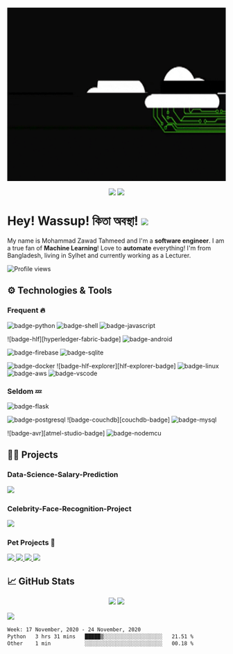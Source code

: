 <!-- I followed 
https://towardsdatascience.com/build-a-stunning-readme-for-your-github-profile-9b80434fe5d7 
and https://github.com/shuhanmirza
and https://github.com/appledora 

detailed link is below
-->


<p align="center">
  <img height="400" width="800" src="giphy.gif"/>
 </p>

 <p align="center">
  <!--<a href="https://dev.to/mztahmeed"><img height="30" src="https://github.com/shuhanmirza/shuhanmirza/raw/master/assets/dev.png"></a>-->
  <a href="https://www.linkedin.com/in/zawadtahmeed/"><img height="30" src="https://i.imgur.com/nbDVVx2.png"></a>
<a href="https://www.buymeacoffee.com/mztahmeed"><img height="30" src="https://i.imgur.com/xfv1dZ5.png"></a>
</p>

# Hey! Wassup! কিতা অবস্থা! <img src="https://i.imgur.com/GNz3qCl.gif" width="30px">

My name is Mohammad Zawad Tahmeed and I'm a **software engineer**. I am a true fan of **Machine Learning**! Love to **automate** everything! I'm from Bangladesh, living in Sylhet and currently working as a Lecturer.

![Profile views](https://gpvc.arturio.dev/mz-tahmeed)

## ⚙️ Technologies & Tools
<!-- yellow f6c819 , navy-blue 21223e white fffff -->

<!-- couchdb, django ,flask // freq use -> old use-->
### Frequent 🔥
![badge-python](https://img.shields.io/badge/code-python-f6c819?style=for-the-badge&logo=python&logoColor=white&labelColor=21223e)
![badge-shell](https://img.shields.io/badge/shell-bash-f6c819?style=for-the-badge&logo=gnu-bash&logoColor=white&labelColor=21223e)
![badge-javascript](https://img.shields.io/badge/code-javascript-f6c819?style=for-the-badge&logo=javascript&logoColor=white&labelColor=21223e)

![badge-hlf][hyperledger-fabric-badge]
![badge-android](https://img.shields.io/badge/framework-android-f6c819?style=for-the-badge&logo=android&logoColor=white&labelColor=21223e)


![badge-firebase](https://img.shields.io/badge/database-firebase-f6c819?style=for-the-badge&logo=firebase&logoColor=white&labelColor=21223e)
![badge-sqlite](https://img.shields.io/badge/database-sqlite-f6c819?style=for-the-badge&logo=sqlite&logoColor=white&labelColor=21223e)

![badge-docker](https://img.shields.io/badge/tools-docker-f6c819?style=for-the-badge&logo=docker&logoColor=white&labelColor=21223e)
![badge-hlf-explorer][hlf-explorer-badge]
![badge-linux](https://img.shields.io/badge/os-linux-f6c819?style=for-the-badge&logo=linux&logoColor=white&labelColor=21223e)
![badge-aws](https://img.shields.io/badge/cloud-aws-f6c819?style=for-the-badge&logo=amazon&logoColor=white&labelColor=21223e)
![badge-vscode](https://img.shields.io/badge/editor-vscode-f6c819?style=for-the-badge&logo=visual-studio-code&logoColor=white&labelColor=21223e)


### Seldom 💤

![badge-flask](https://img.shields.io/badge/framework-flask-f6c819?style=for-the-badge&logo=flask&logoColor=white&labelColor=21223e)


![badge-postgresql](https://img.shields.io/badge/database-postgresql-f6c819?style=for-the-badge&logo=postgresql&logoColor=white&labelColor=21223e)
![badge-couchdb][couchdb-badge]
![badge-mysql](https://img.shields.io/badge/database-mysql-f6c819?style=for-the-badge&logo=mysql&logoColor=white&labelColor=21223e)
  

![badge-avr][atmel-studio-badge]
![badge-nodemcu](https://img.shields.io/badge/IOT-node_mcu-f6c819?style=for-the-badge&logo=arduino&logoColor=white&labelColor=21223e)


## 👨‍💻 Projects
### Data-Science-Salary-Prediction 

<a align="center" href="https://github.com/mz-tahmeed/Data-Science-Salary-Prediction">
  <img src="https://github-readme-stats.vercel.app/api/pin/?username=mz-tahmeed&repo=Data-Science-Salary-Prediction&bg_color=21223e&title_color=f6c819&text_color=fff&icon_color=fff" />
</a>
 
### Celebrity-Face-Recognition-Project

<a align="center" href="https://github.com/mz-tahmeed/Celebrity-Face-Recognition-Project">
  <img src="https://github-readme-stats.vercel.app/api/pin/?username=mz-tahmeed&repo=Celebrity-Face-Recognition-Project&bg_color=21223e&title_color=f6c819&text_color=fff&icon_color=fff" />
</a>

<!-- probaho -->

### Pet Projects 🐾

<a align="center" href="https://github.com/mz-tahmeed/Flappy-Bird-AI-">
  <img src="https://github-readme-stats.vercel.app/api/pin/?username=mz-tahmeed&repo=Flappy-Bird-AI-&bg_color=21223e&title_color=f6c819&text_color=fff&icon_color=fff" />
</a>

<a align="center" href="https://github.com/mz-tahmeed/Real-Estate-Price-Prediction-Project">
  <img src="https://github-readme-stats.vercel.app/api/pin/?username=mz-tahmeed&repo=Real-Estate-Price-Prediction-Project&bg_color=21223e&title_color=f6c819&text_color=fff&icon_color=fff" />
</a>

<a align="center" href="https://github.com/mz-tahmeed/Cotton-Disease-Prediction-Project-With-Deep-Learning">
  <img src="https://github-readme-stats.vercel.app/api/pin/?username=mz-tahmeed&repo=Cotton-Disease-Prediction-Project-With-Deep-Learning&bg_color=21223e&title_color=f6c819&text_color=fff&icon_color=fff" />
</a>

<a align="center" href="https://github.com/mz-tahmeed/Stock-Sentiment-Analysis-Using-News-Headline">
  <img src="https://github-readme-stats.vercel.app/api/pin/?username=mz-tahmeed&repo=Stock-Sentiment-Analysis-Using-News-Headline&bg_color=21223e&title_color=f6c819&text_color=fff&icon_color=fff" />
</a>

<!-- subsel.org -->

## &#x1f4c8; GitHub Stats

<p align="center" >
  <img  height="200" src="https://github-readme-stats.vercel.app/api/top-langs/?username=mz-tahmeed&hide=html,makefile&bg_color=21223e&title_color=f6c819&text_color=fff&count_private=true&langs_count=5" />

  <img height="200" src="https://github-readme-stats.vercel.app/api?username=mz-tahmeed&bg_color=21223e&title_color=f6c819&text_color=fff&show_icons=true&icon_color=fff&count_private=true" />
</p>

<!-- 
### wakatime stats
<img align="center" height="200" src="https://github-readme-stats.vercel.app/api/wakatime?username=mz-tahmeed&&bg_color=21223e&title_color=f6c819&text_color=fff&show_icons=true&icon_color=fff"/>
-->

<img align="center" height="200" src="https://github-profile-trophy.vercel.app/?username=mz-tahmeed&theme=gruvbox&row=2&margin-w=5&margin-h=5&count_private=true"/>

<!--START_SECTION:waka-->
```text
Week: 17 November, 2020 - 24 November, 2020
Python   3 hrs 31 mins   █████▒░░░░░░░░░░░░░░░░░░░   21.51 % 
Other    1 min           ░░░░░░░░░░░░░░░░░░░░░░░░░   00.18 % 
```
<!--END_SECTION:waka-->

<!-- Resources -->
<!-- Icons: https://simpleicons.org/ -->
<!-- GitHub Stats: https://github.com/anuraghazra/github-readme-stats -->
<!-- Emojis: https://emojipedia.org/emoji/ -->
<!-- HTML Emojis: https://www.fileformat.info/index.htm -->
<!-- Shields: https://shields.io/ -->
<!-- Trophies: https://github.com/ryo-ma/github-profile-trophy -->
<!-- Awesome GitHub Profile README: https://github.com/abhisheknaiidu/awesome-github-profile-readme -->

